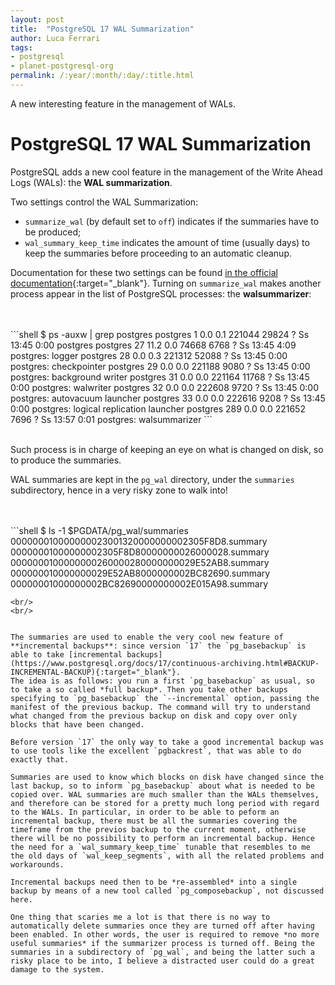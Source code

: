 ```yaml
---
layout: post
title:  "PostgreSQL 17 WAL Summarization"
author: Luca Ferrari
tags:
- postgresql
- planet-postgresql-org
permalink: /:year/:month/:day/:title.html
---
```

A new interesting feature in the management of WALs.

# PostgreSQL 17 WAL Summarization

PostgreSQL adds a new cool feature in the management of the Write Ahead Logs (WALs): the **WAL summarization**.

Two settings control the WAL Summarization:
- `summarize_wal` (by default set to `off`) indicates if the summaries have to be produced;
- `wal_summary_keep_time` indicates the amount of time (usually days) to keep the summaries before proceeding to an automatic cleanup.

Documentation for these two settings can be found [in the official documentation](https://www.postgresql.org/docs/17/runtime-config-wal.html){:target="_blank"}.
Turning on `summarize_wal` makes another process appear in the list of PostgreSQL processes: the **walsummarizer**:

<br/>
<br/>
```shell
$ ps -auxw | grep postgres
postgres       1  0.0  0.1 221044 29824 ?        Ss   13:45   0:00 postgres
postgres      27 11.2  0.0  74668  6768 ?        Ss   13:45   4:09 postgres: logger
postgres      28  0.0  0.3 221312 52088 ?        Ss   13:45   0:00 postgres: checkpointer
postgres      29  0.0  0.0 221188  9080 ?        Ss   13:45   0:00 postgres: background writer
postgres      31  0.0  0.0 221164 11768 ?        Ss   13:45   0:00 postgres: walwriter
postgres      32  0.0  0.0 222608  9720 ?        Ss   13:45   0:00 postgres: autovacuum launcher
postgres      33  0.0  0.0 222616  9208 ?        Ss   13:45   0:00 postgres: logical replication launcher
postgres     289  0.0  0.0 221652  7696 ?        Ss   13:57   0:01 postgres: walsummarizer
```
<br/>
<br/>

Such process is in charge of keeping an eye on what is changed on disk, so to produce the summaries.


WAL summaries are kept in the `pg_wal` directory, under the `summaries` subdirectory, hence in a very risky zone to walk into!

<br/>
<br/>
```shell
$ ls -1 $PGDATA/pg_wal/summaries
000000010000000023001320000000002305F8D8.summary
00000001000000002305F8D80000000026000028.summary
0000000100000000260000280000000029E52AB8.summary
000000010000000029E52AB8000000002BC82690.summary
00000001000000002BC82690000000002E015A98.summary


```
<br/>
<br/>


The summaries are used to enable the very cool new feature of **incremental backups**: since version `17` the `pg_basebackup` is able to take [incremental backups](https://www.postgresql.org/docs/17/continuous-archiving.html#BACKUP-INCREMENTAL-BACKUP){:target="_blank"}.
The idea is as follows: you run a first `pg_basebackup` as usual, so to take a so called *full backup*. Then you take other backups specifying to `pg_basebackup` the `--incremental` option, passing the manifest of the previous backup. The command will try to understand what changed from the previous backup on disk and copy over only blocks that have been changed.

Before version `17` the only way to take a good incremental backup was to use tools like the excellent `pgbackrest`, that was able to do exactly that.

Summaries are used to know which blocks on disk have changed since the last backup, so to inform `pg_basebackup` about what is needed to be copied over. WAL summaries are much smaller than the WALs themselves, and therefore can be stored for a pretty much long period with regard to the WALs. In particular, in order to be able to peform an incremental backup, there must be all the summaries covering the timeframe from the previos backup to the current moment, otherwise there will be no possibility to perform an incremental backup. Hence the need for a `wal_summary_keep_time` tunable that resembles to me the old days of `wal_keep_segments`, with all the related problems and workarounds.

Incremental backups need then to be *re-assembled* into a single backup by means of a new tool called `pg_composebackup`, not discussed here.

One thing that scaries me a lot is that there is no way to automatically delete summaries once they are turned off after having been enabled. In other words, the user is required to remove *no more useful summaries* if the summarizer process is turned off. Being the summaries in a subdirectory of `pg_wal`, and being the latter such a risky place to be into, I believe a distracted user could do a great damage to the system.
